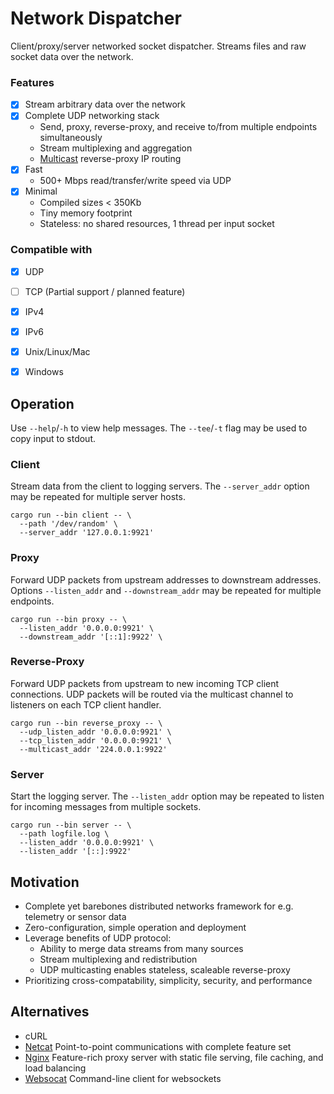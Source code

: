 # Network Dispatcher
Client/proxy/server networked socket dispatcher. Streams files and raw socket 
data over the network.

### Features
- [X] Stream arbitrary data over the network
- [X] Complete UDP networking stack
  - Send, proxy, reverse-proxy, and receive to/from multiple endpoints simultaneously
  - Stream multiplexing and aggregation
  - [Multicast](https://en.wikipedia.org/wiki/Multicast) reverse-proxy IP routing
- [X] Fast
  - 500+ Mbps read/transfer/write speed via UDP
- [X] Minimal 
  - Compiled sizes < 350Kb
  - Tiny memory footprint
  - Stateless: no shared resources, 1 thread per input socket

### Compatible with
- [X] UDP
- [ ] TCP (Partial support / planned feature)
- [X] IPv4
- [X] IPv6
- [X] Unix/Linux/Mac
- [X] Windows



## Operation
Use `--help`/`-h` to view help messages.
The `--tee`/`-t` flag may be used to copy input to stdout.

### Client

Stream data from the client to logging servers. The `--server_addr` option may 
be repeated for multiple server hosts.

```
cargo run --bin client -- \
  --path '/dev/random' \
  --server_addr '127.0.0.1:9921'
```

### Proxy

Forward UDP packets from upstream addresses to downstream addresses. 
Options `--listen_addr` and `--downstream_addr` may be repeated for multiple 
endpoints.

```
cargo run --bin proxy -- \
  --listen_addr '0.0.0.0:9921' \
  --downstream_addr '[::1]:9922' \
```

### Reverse-Proxy

Forward UDP packets from upstream to new incoming TCP client connections.
UDP packets will be routed via the multicast channel to listeners on each TCP 
client handler.

```
cargo run --bin reverse_proxy -- \
  --udp_listen_addr '0.0.0.0:9921' \
  --tcp_listen_addr '0.0.0.0:9921' \
  --multicast_addr '224.0.0.1:9922'
```

### Server

Start the logging server. The `--listen_addr` option may be repeated to listen 
for incoming messages from multiple sockets.

```
cargo run --bin server -- \
  --path logfile.log \
  --listen_addr '0.0.0.0:9921' \
  --listen_addr '[::]:9922'
```


## Motivation

- Complete yet barebones distributed networks framework for e.g. telemetry or sensor data
- Zero-configuration, simple operation and deployment
- Leverage benefits of UDP protocol:
  - Ability to merge data streams from many sources
  - Stream multiplexing and redistribution
  - UDP multicasting enables stateless, scaleable reverse-proxy
- Prioritizing cross-compatability, simplicity, security, and performance

## Alternatives

- cURL
- [Netcat](https://en.wikipedia.org/wiki/Netcat) Point-to-point communications with complete feature set 
- [Nginx](https://en.wikipedia.org/wiki/Nginx) Feature-rich proxy server with static file serving, file caching, and load balancing
- [Websocat](https://github.com/vi/websocat) Command-line client for websockets

